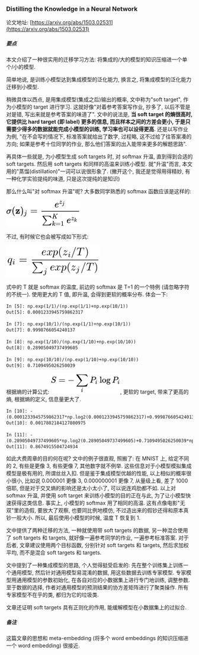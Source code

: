### Distilling the Knowledge in a Neural Network

论文地址: [https://arxiv.org/abs/1503.02531](https://arxiv.org/abs/1503.02531)

##### 要点

本文介绍了一种很实用的迁移学习方法: 将集成的/大的模型的知识压缩进一个单个/小的模型.

简单地说, 是训练小模型达到集成模型的泛化能力, 换言之, 将集成模型的泛化能力迁移到小模型.

稍微具体以西点, 是用集成模型(集成之后)输出的概率, 文中称为"soft target", 作为小模型的 target 进行学习. 这就好像"对着参考答案写作业, 抄多了, 以后不管是对是错, 写出来就是参考答案的味道了". 文中的说法是, **当 soft target 的熵很高时, 它提供比 hard target (即 label) 更多的信息, 而且样本之间的方差会更小, 于是只需要少得多的数据就能完成小模型的训练, 学习率也可以设得更高**. 还是以写作业为例, "在不会写的情况下, 标准答案就给出了数字, 过程略, 这不过给了往答案凑的方向; 如果是参考十位同学的作业, 那么他们答案的出入能带来更多的解题思路". 

再具体一些就是, 为小模型生成 soft targets 时, 对 softmax 升温, 直到得到合适的 soft targets. 然后用 soft targets 和同样的高温来训练小模型. 就"升温"而言, 本文用的"蒸馏(distillation)"一词可以说很形象了. (撇开这个, 我还是觉得用得精妙, 有一种化学实验提纯的味道, 只是这次提纯的是知识)

那么什么叫"对 softmax 升温"呢? 大多数同学熟悉的 softmax 函数应该是这样的:

![softmax_normal](../../img/201901/softmax_normal.png)

不过, 有时候它也会被写成如下形式:

![softmax_temperature](../../img/201901/softmax_temperature.png)

式中的 T 就是 softmax 的温度, 前边的 softmax 是 T=1 的一个特例 (请忽略字符的不统一). 使用更大的 T 值, 即升温, 会得到更软的概率分布. 体会一下:

```ipython
In [5]: np.exp(1/1)/(np.exp(1/1)+np.exp(10/1))
Out[5]: 0.0001233945759862317

In [7]: np.exp(10/1)/(np.exp(1/1)+np.exp(10/1))
Out[7]: 0.9998766054240137

In [8]: np.exp(1/10)/(np.exp(1/10)+np.exp(10/10))
Out[8]: 0.28905049737499605

In [9]: np.exp(10/10)/(np.exp(1/10)+np.exp(10/10))
Out[9]: 0.7109495026250039
```

根据熵的计算公式: ![entropy](../../img/201901/entropy.png), 更软的 target, 带来了更高的熵, 根据熵的定义, 信息量更大了.

```ipython
In [10]: -(0.0001233945759862317*np.log2(0.0001233945759862317)+0.9998766054240137*np.log2(0.9998766054240137))
Out[10]: 0.0017802184127800975

In [11]: -(0.28905049737499605*np.log2(0.28905049737499605)+0.7109495026250039*np.log2(0.7109495026250039))
Out[11]: 0.8674915504724934
```

如此大费周章的目的何在呢? 文中的例子很直观, 照搬了: 在 MNIST 上, 给定不同的 2, 有些是更像 3, 有些更像 7, 其他数字就不例举. 这些信息对于小模型模拟集成模型是极有用的, 所谓丝丝入扣. 但是鉴于集成模型优越的性能, 以上相似的概率很小很小, 比如说 0.000001 更像 3, 0.000000001 更像 7, 从量级上看, 差了 1000 倍耶, 但是对于交叉熵的影响还是太小太小了, 可以说连鸡肋都不如. 以上对 softmax 升温, 并使用 soft target 来训练小模型的目的正在与此, 为了让小模型快速获得这类信息. 事实上, 小模型的 softmax 用了相同的高温. 这有点像电影"无双"里的造假, 要放大了观察, 也要同比例地模仿, 不过造出来的假钞还得和原本真钞一般大小. 所以, 最后使用小模型的时候, 温度 T 恢复到 1.

文中提供了两种迁移的方法, 一种就使用带 soft targets 的数据, 另一种混合使用了 soft targets 和 targets, 就好像一遍参考同学的作业, 一遍参考标准答案. 对于后者, 文章建议使用两个目标函数, 分别针对 soft targets 和 targets, 然后求加权平均, 而不是混合 soft targets 和 targets.

文中提到了一种集成模型的思路, 个人觉得挺受启发的: 先在整个训练集上训练一个通用模型, 然后针对通用模型易混淆的数据, 用这些数据去训练专家模型. 专家模型用通用模型的参数初始化, 在各自对应的小数据集上进行专门地训练, 调整参数. 至于数据的选择, 作者对通用模型的预测结果的协方差矩阵进行了聚类操作. 所有专家模型不在乎的类, 都归为它的垃圾类.

文章还证明 soft targets 具有正则化的作用, 能缓解模型在小数据集上的过拟合.


##### 备注

这篇文章的思想和 meta-embedding (将多个 word embeddings 的知识压缩进一个 word embedding) 很接近.

